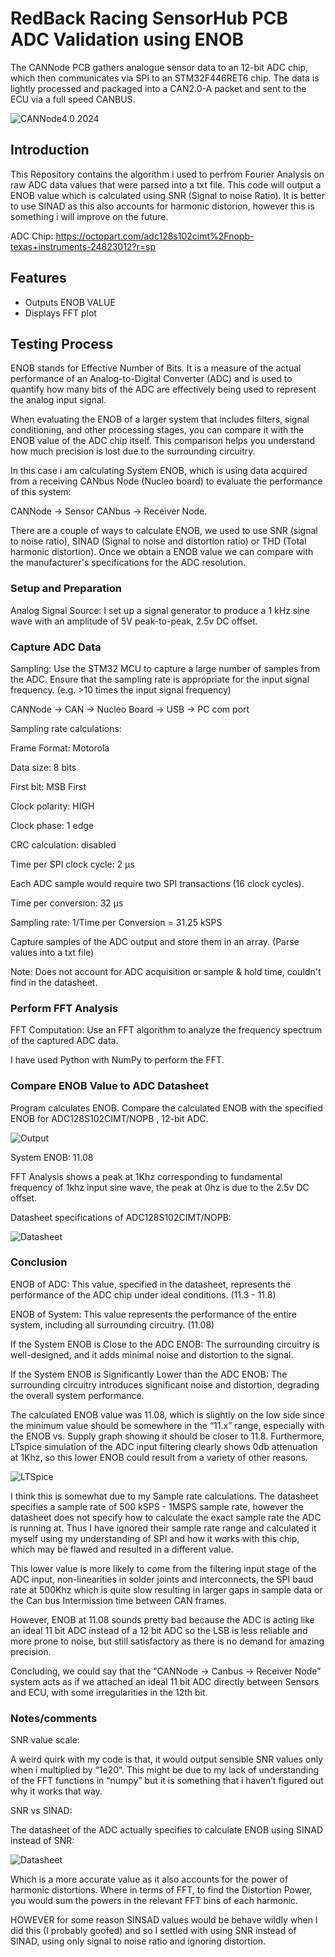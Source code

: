 # RedBack Racing SensorHub PCB ADC Validation using ENOB

The CANNode PCB gathers analogue sensor data to an 12-bit ADC chip, which then communicates via SPI to an STM32F446RET6 chip. The data is lightly processed and packaged into a CAN2.0-A packet and sent to the ECU via a full speed CANBUS. 

![CANNode4.0 2024](./images/CANNode4.0.jpg)

## Introduction

This Repository contains the algorithm i used to perfrom Fourier Analysis on raw ADC data values that were parsed into a txt file. This code will output a ENOB value which is calculated using SNR (Signal to noise Ratio). It is better to use SINAD as this also accounts for harmonic distorion, however this is something i will improve on the future.

ADC Chip: https://octopart.com/adc128s102cimt%2Fnopb-texas+instruments-24823012?r=sp


## Features
- Outputs ENOB VALUE
- Displays FFT plot

## Testing Process
ENOB stands for Effective Number of Bits. It is a measure of the actual performance of an Analog-to-Digital Converter (ADC) and is used to quantify how many bits of the ADC are effectively being used to represent the analog input signal.  

When evaluating the ENOB of a larger system that includes filters, signal conditioning, and other processing stages, you can compare it with the ENOB value of the ADC chip itself. This comparison helps you understand how much precision is lost due to the surrounding circuitry.

In this case i am calculating System ENOB, which is using data acquired from a receiving CANbus Node (Nucleo board) to evaluate the performance of this system:

CANNode → Sensor CANbus → Receiver Node.

There are a couple of ways to calculate ENOB, we used to use SNR (signal to noise ratio), SINAD (Signal to noise and distortion ratio) or THD (Total harmonic distortion). Once we obtain a ENOB value we can compare  with the manufacturer's specifications for the ADC resolution.

### Setup and Preparation

Analog Signal Source: I set up a signal generator to produce a 1 kHz sine wave with an amplitude of 5V peak-to-peak, 2.5v DC offset.

### Capture ADC Data

Sampling: Use the STM32 MCU to capture a large number of samples from the ADC. Ensure that the sampling rate is appropriate for the input signal frequency. (e.g. >10 times the input signal frequency)

CANNode → CAN → Nucleo Board → USB → PC com port

Sampling rate calculations:

Frame Format: Motorola 

Data size: 8 bits 

First bit: MSB First 

Clock polarity: HIGH 

Clock phase: 1 edge 

CRC calculation: disabled

Time per SPI clock cycle: 2 μs 

Each ADC sample would require two SPI transactions (16 clock cycles).

Time per conversion: 32 μs 

Sampling rate: 1/Time per Conversion =  31.25 kSPS

Capture samples of the ADC output and store them in an array. (Parse values into a txt file)

Note: Does not account for ADC acquisition or sample & hold time, couldn't find in the datasheet.

### Perform FFT Analysis

FFT Computation: Use an FFT algorithm to analyze the frequency spectrum of the captured ADC data. 

I have used Python with NumPy to perform the FFT.
### Compare ENOB Value to ADC Datasheet
Program calculates ENOB. Compare the calculated ENOB with the specified ENOB for ADC128S102CIMT/NOPB , 12-bit ADC.

![Output](./images/output.png)

System ENOB: 11.08

FFT Analysis shows a peak at 1Khz corresponding to fundamental frequency of 1khz input sine wave, the peak at 0hz is due to the 2.5v DC offset. 

Datasheet specifications of ADC128S102CIMT/NOPB:

![Datasheet](./images/datasheet.png)

### Conclusion


ENOB of ADC: This value, specified in the datasheet, represents the performance of the ADC chip under ideal conditions. (11.3 - 11.8)

ENOB of System: This value represents the performance of the entire system, including all surrounding circuitry. (11.08)

If the System ENOB is Close to the ADC ENOB: The surrounding circuitry is well-designed, and it adds minimal noise and distortion to the signal.

If the System ENOB is Significantly Lower than the ADC ENOB: The surrounding circuitry introduces significant noise and distortion, degrading the overall system performance.

The calculated ENOB value was 11.08, which is slightly on the low side since the minimum value should be somewhere in the “11.x” range, especially with the ENOB vs. Supply graph showing it should be closer to 11.8. Furthermore, LTspice simulation of the ADC input filtering clearly shows 0db attenuation at 1Khz, so this lower ENOB could result from a variety of other reasons.

![LTSpice](./images/ltspice.png)

I think this is somewhat due to my Sample rate calculations. The datasheet specifies a sample rate of 500 kSPS - 1MSPS sample rate, however the datasheet does not specify how to calculate the exact sample rate the ADC is running at. Thus I have ignored their sample rate range and calculated it myself using my understanding of SPI and how it works with this chip, which may be flawed and resulted in a different value. 

This lower value is more likely to come from the filtering input stage of the ADC input, non-linearities in solder joints and interconnects, the SPI baud rate at 500Khz which is quite slow resulting in larger gaps in sample data or the Can bus Intermission time between CAN frames.

However, ENOB at 11.08 sounds pretty bad because the ADC is acting like an ideal 11 bit ADC instead of a 12 bit ADC so the LSB is less reliable and more prone to noise, but still satisfactory as there is no demand for amazing precision.

Concluding, we could say that the “CANNode → Canbus → Receiver Node” system acts as if we attached an ideal 11 bit ADC directly between Sensors and ECU, with some irregularities in the 12th bit. 

### Notes/comments

SNR value scale:

A weird quirk with my code is that, it would output sensible SNR values only when i multiplied by “1e20”. This might be due to my lack of understanding of the FFT functions in “numpy” but it is something that i haven’t figured out why it works that way. 

SNR vs SINAD:

The datasheet of the ADC actually specifies to calculate ENOB using SINAD instead of SNR:

![Datasheet](./images/enob.png)

Which is a more accurate value as it also accounts for the power of harmonic distortions. Where in terms of FFT, to find the Distortion Power, you would sum the powers in the relevant FFT bins of each harmonic.

HOWEVER for some reason SINSAD values would be behave wildly when I did this (I probably goofed) and so I settled with using SNR instead of SINAD, using only signal to noise ratio and ignoring distortion.
